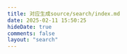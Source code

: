 ```yaml
---
title: 对应生成source/search/index.md
date: 2025-02-11 15:50:25
hideDate: true
comments: false
layout: "search"
---
```

